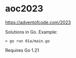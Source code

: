 # aoc2023
https://adventofcode.com/2023

Solutions in Go. Example:
```
> go run 01a/main.go
```

Requires Go 1.21
